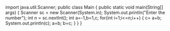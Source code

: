 import java.util.Scanner;
public class Main
{
	public static void main(String[] args)
	{
		Scanner sc = new Scanner(System.in);
		System.out.println("Enter the number");
		int n = sc.nextInt();
		int a=-1,b=1,c;
		for(int i=1;i<=n;i++)
		{
		    c= a+b;
		    System.out.println(c);
		    a=b;
		    b=c;
		  }
	}
}
